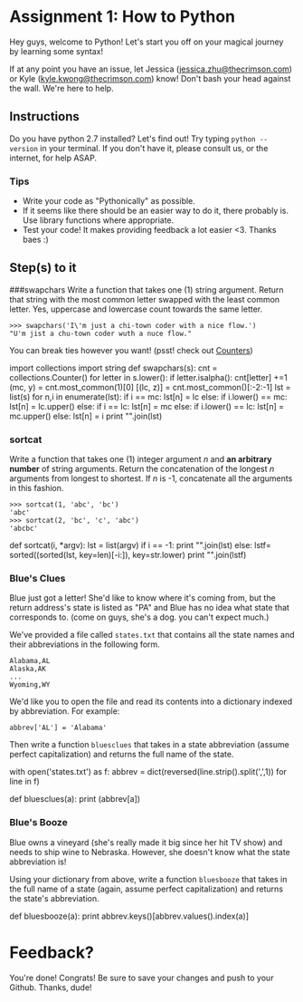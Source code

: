 # Assignment 1: How to Python
Hey guys, welcome to Python! Let's start you off on your magical journey by learning some syntax!

If at any point you have an issue, let Jessica (jessica.zhu@thecrimson.com) or Kyle (kyle.kwong@thecrimson.com) know! Don't bash your head against the wall. We're here to help.

## Instructions
Do you have python 2.7 installed? Let's find out! Try typing `python --version` in your terminal. If you don't have it, please consult us, or the internet, for help ASAP.

### Tips
- Write your code as "Pythonically" as possible.
- If it seems like there should be an easier way to do it, there probably is. Use library functions where appropriate.
- Test your code! It makes providing feedback a lot easier <3. Thanks baes :)
  
## Step(s) to it
###swapchars
Write a function that takes one (1) string argument. Return that string with the most common letter swapped with the least common letter. Yes, uppercase and lowercase count towards the same letter.

    >>> swapchars('I\'m just a chi-town coder with a nice flow.')
    "U'm jist a chu-town coder wuth a nuce flow."
You can break ties however you want! (psst! check out [Counters](https://docs.python.org/2/library/collections.html#collections.Counter))

import collections
import string 
def swapchars(s): 
    cnt = collections.Counter()
    for letter in s.lower(): 
        if letter.isalpha(): 
            cnt[letter] +=1 
    (mc, y) = cnt.most_common(1)[0]
    [(lc, z)] = cnt.most_common()[:-2:-1]
    lst = list(s)
    for n,i in enumerate(lst): 
        if i == mc: 
            lst[n] = lc
        else: 
            if i.lower() == mc:
                lst[n] = lc.upper()
            else: 
                if i == lc: 
                    lst[n] = mc
                else: 
                    if i.lower() == lc: 
                        lst[n] = mc.upper()
                    else: 
                        lst[n] = i
    print "".join(lst)


### sortcat
Write a function that takes one (1) integer argument _n_  and **an arbitrary number** of string arguments. Return the concatenation of the longest _n_  arguments from longest to shortest. If _n_  is -1, concatenate all the arguments in this fashion.
 
    >>> sortcat(1, 'abc', 'bc')
    'abc'
    >>> sortcat(2, 'bc', 'c', 'abc')
    'abcbc'

def sortcat(i, *argv): 
    lst = list(argv)
    if i == -1:
        print "".join(lst)
    else: 
        lstf= sorted((sorted(lst, key=len)[-i:]), key=str.lower)
        print "".join(lstf)


### Blue's Clues
Blue just got a letter! She'd like to know where it's coming from, but the return address's state is listed as "PA" and Blue has no idea what state that corresponds to. (come on guys, she's a dog. you can't expect much.)

We've provided a file called `states.txt` that contains all the state names and their abbreviations in the following form.

    Alabama,AL
    Alaska,AK
    ...
    Wyoming,WY

We'd like you to open the file and read its contents into a dictionary indexed by abbreviation. For example:

    abbrev['AL'] = 'Alabama'

Then write a function `bluesclues` that takes in a state abbreviation (assume perfect capitalization) and returns the full name of the state.

with open('states.txt') as f:
    abbrev = dict(reversed(line.strip().split(',',1)) for line in f)

def bluesclues(a): 
    print (abbrev[a])

        
### Blue's Booze
Blue owns a vineyard (she's really made it big since her hit TV show) and needs to ship wine to Nebraska. However, she doesn't know what the state abbreviation is! 

Using your dictionary from above, write a function `bluesbooze` that takes in the full name of a state (again, assume perfect capitalization) and returns the state's abbreviation.

def bluesbooze(a):
    print abbrev.keys()[abbrev.values().index(a)]

# Feedback?
You're done! Congrats! Be sure to save your changes and push to your Github. Thanks, dude!

